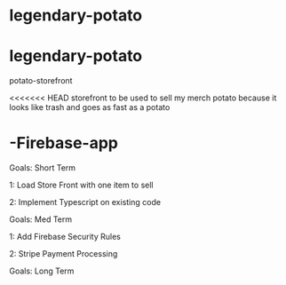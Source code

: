 # legendary-potato
# legendary-potato
potato-storefront

<<<<<<< HEAD
storefront to be used to sell my merch
potato because it looks like trash and goes as fast as a potato

-Firebase-app
=======

Goals: Short Term 

1: Load Store Front with one item to sell

2: Implement Typescript on existing code


Goals: Med Term 

1: Add Firebase Security Rules

2: Stripe Payment Processing


Goals: Long Term 
